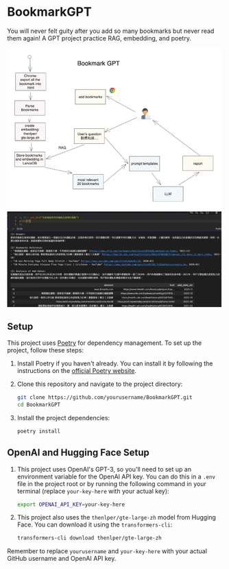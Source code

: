 # BookmarkGPT

You will never felt guity after you add so many bookmarks but never read them again!
A GPT project practice RAG, embedding, and poetry. 

<img src="diagram.jpg" width="500">

<img src="example.jpg" width="500">

## Setup

This project uses [Poetry](https://python-poetry.org/) for dependency management. To set up the project, follow these steps:

1. Install Poetry if you haven't already. You can install it by following the instructions on the [official Poetry website](https://python-poetry.org/docs/#installation).

2. Clone this repository and navigate to the project directory:

    ```bash
    git clone https://github.com/yourusername/BookmarkGPT.git
    cd BookmarkGPT
    ```

3. Install the project dependencies:

    ```bash
    poetry install
    ```

## OpenAI and Hugging Face Setup

1. This project uses OpenAI's GPT-3, so you'll need to set up an environment variable for the OpenAI API key. You can do this in a `.env` file in the project root or by running the following command in your terminal (replace `your-key-here` with your actual key):

    ```bash
    export OPENAI_API_KEY=your-key-here
    ```

2. This project also uses the `thenlper/gte-large-zh` model from Hugging Face. You can download it using the `transformers-cli`:

    ```bash
    transformers-cli download thenlper/gte-large-zh
    ```

Remember to replace `yourusername` and `your-key-here` with your actual GitHub username and OpenAI API key.